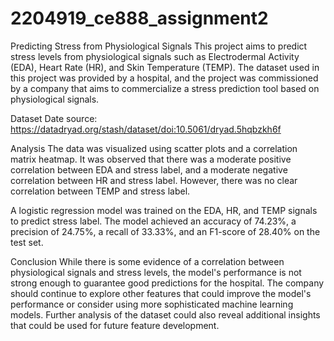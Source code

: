 # 2204919_ce888_assignment2

Predicting Stress from Physiological Signals
This project aims to predict stress levels from physiological signals such as Electrodermal Activity (EDA), Heart Rate (HR), and Skin Temperature (TEMP). The dataset used in this project was provided by a hospital, and the project was commissioned by a company that aims to commercialize a stress prediction tool based on physiological signals.

Dataset
Date source: https://datadryad.org/stash/dataset/doi:10.5061/dryad.5hqbzkh6f

Analysis
The data was visualized using scatter plots and a correlation matrix heatmap. It was observed that there was a moderate positive correlation between EDA and stress label, and a moderate negative correlation between HR and stress label. However, there was no clear correlation between TEMP and stress label.

A logistic regression model was trained on the EDA, HR, and TEMP signals to predict stress label. The model achieved an accuracy of 74.23%, a precision of 24.75%, a recall of 33.33%, and an F1-score of 28.40% on the test set.

Conclusion
While there is some evidence of a correlation between physiological signals and stress levels, the model's performance is not strong enough to guarantee good predictions for the hospital. The company should continue to explore other features that could improve the model's performance or consider using more sophisticated machine learning models. Further analysis of the dataset could also reveal additional insights that could be used for future feature development.
